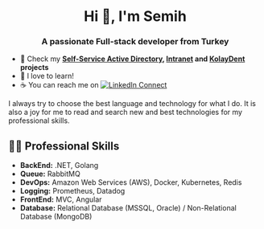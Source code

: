 <h1 align="center">Hi 👋, I'm Semih</h1>
<h3 align="center">A passionate Full-stack developer from Turkey</h3>

- 🔭 Check my **[Self-Service Active Directory](https://github.com/semihsayi/self-service-ad), [Intranet](https://github.com/semihsayi/intra-net) and [KolayDent](https://github.com/semihsayi/kolay-dent) projects**
- 📖 I love to learn!
- ☕ You can reach me on [![LinkedIn Connect](https://img.shields.io/badge/%20-Connect-black?color=14171A&labelColor=212121&logo=linkedin&logoColor=ffcc80)](https://www.linkedin.com/in/semihsayi/)

I always try to choose the best language and technology for what I do. It is also a joy for me to read and search new and best technologies for my professional skills.

## 👨‍💻 Professional Skills

-  **BackEnd:**  .NET, Golang
-  **Queue:**  RabbitMQ
-  **DevOps:**  Amazon Web Services (AWS), Docker, Kubernetes, Redis
-  **Logging:**  Prometheus, Datadog
-  **FrontEnd:**  MVC, Angular
-  **Database:** Relational Database (MSSQL, Oracle) / Non-Relational Database (MongoDB)
